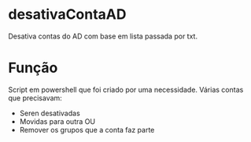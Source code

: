 # desativaContaAD
Desativa contas do AD com base em lista passada por txt.

# Função

Script em powershell que foi criado por uma necessidade. Várias contas que precisavam:
  - Seren desativadas
  - Movidas para outra OU
  - Remover os grupos que a conta faz parte


